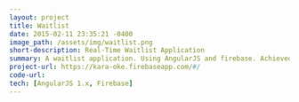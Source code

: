 ```yaml
---
layout: project
title: Waitlist
date: 2015-02-11 23:35:21 -0400
image_path: /assets/img/waitlist.png
short-description: Real-Time Waitlist Application
summary: A waitlist application. Using AngularJS and firebase. Achieved 3-way data binding for a fluid experience between multiple devices. No refresh necessary.
project-url: https://kara-oke.firebaseapp.com/#/
code-url:
tech: [AngularJS 1.x, Firebase]
---
```


